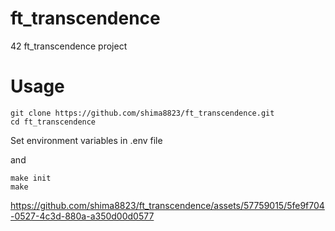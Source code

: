 # ft_transcendence

42 ft_transcendence project

# Usage
```
git clone https://github.com/shima8823/ft_transcendence.git
cd ft_transcendence
```

Set environment variables in .env file

and

```
make init
make
```

https://github.com/shima8823/ft_transcendence/assets/57759015/5fe9f704-0527-4c3d-880a-a350d00d0577
